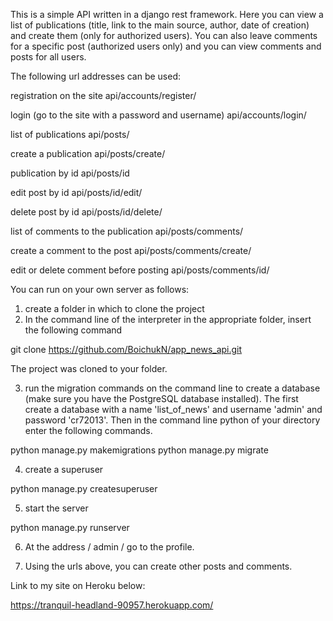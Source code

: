 This is a simple API written in a django rest framework.
Here you can view a list of publications (title, link to the main source, author, date of creation) and create them (only for authorized users). You can also leave comments for a specific post (authorized users only) and you can view comments and posts for all users.

The following url addresses can be used:

registration on the site
api/accounts/register/

login (go to the site with a password and username)
api/accounts/login/


list of publications
api/posts/

create a publication
api/posts/create/

publication by id
api/posts/id

edit post by id
api/posts/id/edit/

delete post by id
api/posts/id/delete/


list of comments to the publication
api/posts/comments/

create a comment to the post
api/posts/comments/create/

edit or delete comment before posting
api/posts/comments/id/

You can run on your own server as follows:

1. create a folder in which to clone the project
2. In the command line of the interpreter in the appropriate folder, insert the following command

git clone https://github.com/BoichukN/app_news_api.git

The project was cloned to your folder.

3. run the migration commands on the command line to create a database (make sure you have the PostgreSQL database installed).
The first create a database with a name 'list_of_news' and username 'admin' and password 'cr72013'.
Then in the command line python of your directory enter the following commands.

python manage.py makemigrations
python manage.py migrate

4. create a superuser

python manage.py createsuperuser

5. start the server

python manage.py runserver

6. At the address / admin / go to the profile.

7. Using the urls above, you can create other posts and comments.


Link to my site on Heroku below:

https://tranquil-headland-90957.herokuapp.com/
